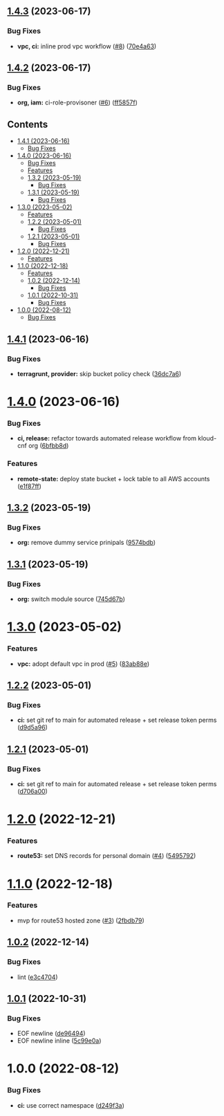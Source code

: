## [1.4.3](https://github.com/kolvin/kloud/compare/v1.4.2...v1.4.3) (2023-06-17)


### Bug Fixes

* **vpc, ci:** inline prod vpc workflow ([#8](https://github.com/kolvin/kloud/issues/8)) ([70e4a63](https://github.com/kolvin/kloud/commit/70e4a63969a5abbf1f5a2d53f3dcd4148998f542))

## [1.4.2](https://github.com/kolvin/kloud/compare/v1.4.1...v1.4.2) (2023-06-17)


### Bug Fixes

* **org, iam:** ci-role-provisoner ([#6](https://github.com/kolvin/kloud/issues/6)) ([ff5857f](https://github.com/kolvin/kloud/commit/ff5857fc919410f958fd84be7850c6ddb6cbd481))

<!-- START doctoc generated TOC please keep comment here to allow auto update -->
<!-- DON'T EDIT THIS SECTION, INSTEAD RE-RUN doctoc TO UPDATE -->
## Contents

  - [1.4.1 (2023-06-16)](#141-2023-06-16)
    - [Bug Fixes](#bug-fixes)
- [1.4.0 (2023-06-16)](#140-2023-06-16)
    - [Bug Fixes](#bug-fixes-1)
    - [Features](#features)
  - [1.3.2 (2023-05-19)](#132-2023-05-19)
    - [Bug Fixes](#bug-fixes-2)
  - [1.3.1 (2023-05-19)](#131-2023-05-19)
    - [Bug Fixes](#bug-fixes-3)
- [1.3.0 (2023-05-02)](#130-2023-05-02)
    - [Features](#features-1)
  - [1.2.2 (2023-05-01)](#122-2023-05-01)
    - [Bug Fixes](#bug-fixes-4)
  - [1.2.1 (2023-05-01)](#121-2023-05-01)
    - [Bug Fixes](#bug-fixes-5)
- [1.2.0 (2022-12-21)](#120-2022-12-21)
    - [Features](#features-2)
- [1.1.0 (2022-12-18)](#110-2022-12-18)
    - [Features](#features-3)
  - [1.0.2 (2022-12-14)](#102-2022-12-14)
    - [Bug Fixes](#bug-fixes-6)
  - [1.0.1 (2022-10-31)](#101-2022-10-31)
    - [Bug Fixes](#bug-fixes-7)
- [1.0.0 (2022-08-12)](#100-2022-08-12)
    - [Bug Fixes](#bug-fixes-8)

<!-- END doctoc generated TOC please keep comment here to allow auto update -->

## [1.4.1](https://github.com/kolvin/kloud/compare/v1.4.0...v1.4.1) (2023-06-16)


### Bug Fixes

* **terragrunt, provider:** skip bucket policy check ([36dc7a6](https://github.com/kolvin/kloud/commit/36dc7a67ab2514bc0491ed583e722cf294b3a570))

# [1.4.0](https://github.com/kolvin/kloud/compare/v1.3.2...v1.4.0) (2023-06-16)


### Bug Fixes

* **ci, release:** refactor towards automated release workflow from kloud-cnf org ([6bfbb8d](https://github.com/kolvin/kloud/commit/6bfbb8dc8aec7894f3243defc22207a3e84ad972))


### Features

* **remote-state:** deploy state bucket + lock table to all AWS accounts ([e1f87ff](https://github.com/kolvin/kloud/commit/e1f87ff1c2302981c53bc64273d47627002bc5d9))

## [1.3.2](https://github.com/kolvin/kloud/compare/v1.3.1...v1.3.2) (2023-05-19)


### Bug Fixes

* **org:** remove dummy service prinipals ([9574bdb](https://github.com/kolvin/kloud/commit/9574bdb6694eb24c19a68379ea45726744dacfc9))

## [1.3.1](https://github.com/kolvin/kloud/compare/v1.3.0...v1.3.1) (2023-05-19)


### Bug Fixes

* **org:** switch module source ([745d67b](https://github.com/kolvin/kloud/commit/745d67b5c79a40a19fd4d0787afb55822d11d5d4))

# [1.3.0](https://github.com/kolvin/kloud/compare/v1.2.2...v1.3.0) (2023-05-02)


### Features

* **vpc:** adopt default vpc in prod ([#5](https://github.com/kolvin/kloud/issues/5)) ([83ab88e](https://github.com/kolvin/kloud/commit/83ab88ed16480bfcde392e7aa8c8a7f38ee24585))

## [1.2.2](https://github.com/kolvin/kloud/compare/v1.2.1...v1.2.2) (2023-05-01)


### Bug Fixes

* **ci:** set git ref to main for automated release + set release token perms ([d9d5a96](https://github.com/kolvin/kloud/commit/d9d5a96f96c52e3874491692c672a6a24eb8b89b))

## [1.2.1](https://github.com/kolvin/kloud/compare/v1.2.0...v1.2.1) (2023-05-01)


### Bug Fixes

* **ci:** set git ref to main for automated release + set release token perms ([d706a00](https://github.com/kolvin/kloud/commit/d706a004487b6ce76245bccf62a123fd15c2cb0d))

# [1.2.0](https://github.com/kolvin/kloud/compare/v1.1.0...v1.2.0) (2022-12-21)


### Features

* **route53:** set DNS records for personal domain ([#4](https://github.com/kolvin/kloud/issues/4)) ([5495792](https://github.com/kolvin/kloud/commit/549579207d2216eb7d86055cc5aec20731a0300f))

# [1.1.0](https://github.com/kolvin/kloud/compare/v1.0.2...v1.1.0) (2022-12-18)


### Features

* mvp for route53 hosted zone ([#3](https://github.com/kolvin/kloud/issues/3)) ([2fbdb79](https://github.com/kolvin/kloud/commit/2fbdb79f096f49c5895520ac8c45518e685212f9))

## [1.0.2](https://github.com/kolvin/kloud/compare/v1.0.1...v1.0.2) (2022-12-14)


### Bug Fixes

* lint ([e3c4704](https://github.com/kolvin/kloud/commit/e3c470463763ce6545fb01ddc3a39acd566c2764))

## [1.0.1](https://github.com/kolvin/kloud/compare/v1.0.0...v1.0.1) (2022-10-31)


### Bug Fixes

* EOF newline ([de96494](https://github.com/kolvin/kloud/commit/de9649494f81b14dcb18aa02c7429c93f3391bce))
* EOF newline inline ([5c99e0a](https://github.com/kolvin/kloud/commit/5c99e0ac950a1e851fc030008db61a004e450a00))

# 1.0.0 (2022-08-12)


### Bug Fixes

* **ci:** use correct namespace ([d249f3a](https://github.com/kolvin/kloud-aws/commit/d249f3ac7dd44826d3ec9617e71fc46c3b20e3db))
